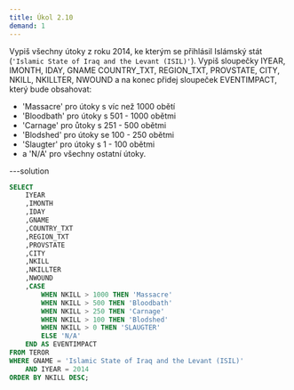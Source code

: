 ```yaml
---
title: Úkol 2.10
demand: 1
---
```


Vypiš všechny útoky z roku 2014, ke kterým se přihlásil Islámský stát (`'Islamic State of Iraq and the Levant (ISIL)'`). Vypiš sloupečky IYEAR, IMONTH, IDAY, GNAME COUNTRY_TXT, REGION_TXT, PROVSTATE, CITY, NKILL, NKILLTER, NWOUND a na konec přidej sloupeček EVENTIMPACT, který bude obsahovat:

- 'Massacre' pro útoky s víc než 1000 obětí
- 'Bloodbath' pro útoky s 501 - 1000 obětmi
- 'Carnage' pro ůtoky s 251 - 500 obětmi
- 'Blodshed' pro útoky se 100 - 250 obětmi
- 'Slaugter' pro útoky s 1 - 100 obětmi
- a 'N/A' pro všechny ostatní útoky.

---solution

```sql
SELECT 
    IYEAR
    ,IMONTH
    ,IDAY
    ,GNAME
    ,COUNTRY_TXT
    ,REGION_TXT
    ,PROVSTATE
    ,CITY
    ,NKILL
    ,NKILLTER
    ,NWOUND
    ,CASE
        WHEN NKILL > 1000 THEN 'Massacre'
        WHEN NKILL > 500 THEN 'Bloodbath'
        WHEN NKILL > 250 THEN 'Carnage'
        WHEN NKILL > 100 THEN 'Blodshed'
        WHEN NKILL > 0 THEN 'SLAUGTER'
        ELSE 'N/A'
    END AS EVENTIMPACT
FROM TEROR
WHERE GNAME = 'Islamic State of Iraq and the Levant (ISIL)'
    AND IYEAR = 2014
ORDER BY NKILL DESC;
```
